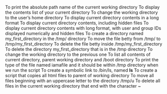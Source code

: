 To print the absolute path name of the current working directory
To display the contents list of your current directory
To change the working directory to the user’s home directory
To display current directory contents in a long format
To display current directory contents, including hidden files
To display current directory contents with long format, with user and group IDs displayed numerically and hidden files
To create a directory named my_first_directory in the /tmp/ directory
To move the file betty from /tmp/ to /tmp/my_first_directory
To delete the file betty inside /tmp/my_first_directory
To delete the directory my_first_directory that is in the /tmp directory
To change the working directory to the previous one
To list all contents of current directory, parent working directory and /boot directory
To print the type of the file named iamafile and it should be within /tmp directory when we run the script
To create a symbolic link to /bin/ls, named __ls__
To create a script that copies all html files to parent of working directory
To move all files beginning with an uppercase letter to the directory /tmp/u
To delete all files in the current working directory that end with the character ~
